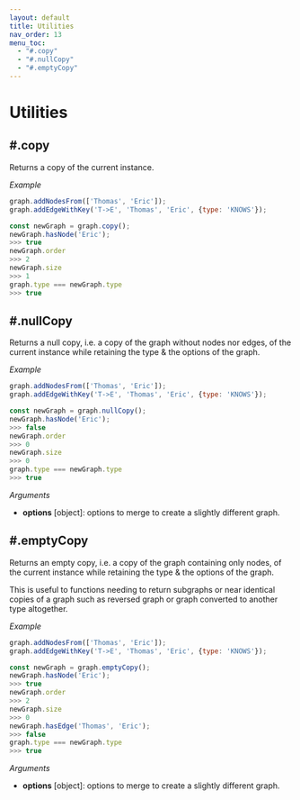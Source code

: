 ```yaml
---
layout: default
title: Utilities
nav_order: 13
menu_toc:
  - "#.copy"
  - "#.nullCopy"
  - "#.emptyCopy"
---
```


# Utilities

## #.copy

Returns a copy of the current instance.

*Example*

```js
graph.addNodesFrom(['Thomas', 'Eric']);
graph.addEdgeWithKey('T->E', 'Thomas', 'Eric', {type: 'KNOWS'});

const newGraph = graph.copy();
newGraph.hasNode('Eric');
>>> true
newGraph.order
>>> 2
newGraph.size
>>> 1
graph.type === newGraph.type
>>> true
```

## #.nullCopy

Returns a null copy, i.e. a copy of the graph without nodes nor edges, of the current instance while retaining the type & the options of the graph.

*Example*

```js
graph.addNodesFrom(['Thomas', 'Eric']);
graph.addEdgeWithKey('T->E', 'Thomas', 'Eric', {type: 'KNOWS'});

const newGraph = graph.nullCopy();
newGraph.hasNode('Eric');
>>> false
newGraph.order
>>> 0
newGraph.size
>>> 0
graph.type === newGraph.type
>>> true
```

*Arguments*

* **options** <span class="code">[object]</span>: options to merge to create a slightly different graph.

## #.emptyCopy

Returns an empty copy, i.e. a copy of the graph containing only nodes, of the current instance while retaining the type & the options of the graph.

This is useful to functions needing to return subgraphs or near identical copies of a graph such as reversed graph or graph converted to another type altogether.

*Example*

```js
graph.addNodesFrom(['Thomas', 'Eric']);
graph.addEdgeWithKey('T->E', 'Thomas', 'Eric', {type: 'KNOWS'});

const newGraph = graph.emptyCopy();
newGraph.hasNode('Eric');
>>> true
newGraph.order
>>> 2
newGraph.size
>>> 0
newGraph.hasEdge('Thomas', 'Eric');
>>> false
graph.type === newGraph.type
>>> true
```

*Arguments*

* **options** <span class="code">[object]</span>: options to merge to create a slightly different graph.
